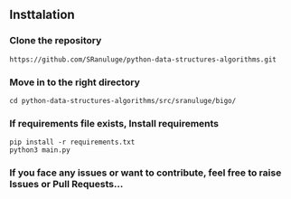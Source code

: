 ## Insttalation

### Clone the repository

```
https://github.com/SRanuluge/python-data-structures-algorithms.git
```

### Move in to the right directory

``` 
cd python-data-structures-algorithms/src/sranuluge/bigo/
```

### If requirements file exists, Install requirements

```
pip install -r requirements.txt
python3 main.py
```


### If you face any issues or want to contribute, feel free to raise Issues or Pull Requests...
